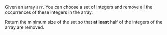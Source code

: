 Given an array `arr`. You can choose a set of integers and remove all the occurrences of these integers in the array.

Return the minimum size of the set so that **at least** half of the integers of the array are removed.